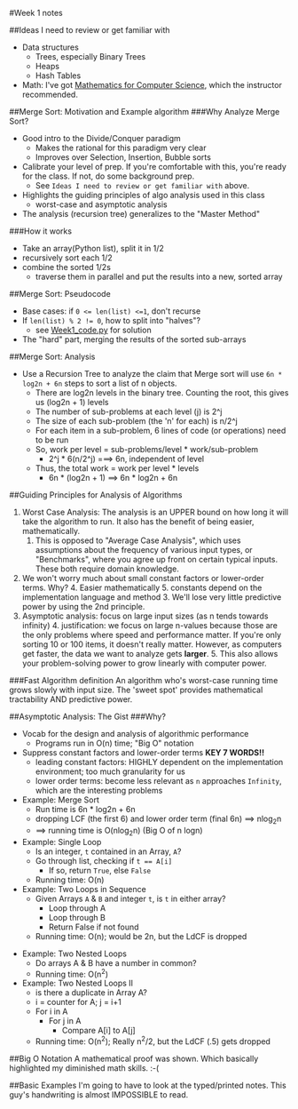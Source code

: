 #Week 1 notes

##Ideas I need to review or get familiar with
-  Data structures
    +  Trees, especially Binary Trees
    +  Heaps
    +  Hash Tables
-  Math: I've got [Mathematics for Computer Science](mathcs.pdf), which the instructor recommended.

##Merge Sort: Motivation and Example algorithm
###Why Analyze Merge Sort? 
-  Good intro to the Divide/Conquer paradigm
    +  Makes the rational for this paradigm very clear
    +  Improves over Selection, Insertion, Bubble sorts
-  Calibrate your level of prep. If you're comfortable with this, you're ready for the class. If not, do some background prep.
    +  See `Ideas I need to review or get familiar with` above.
-  Highlights the guiding principles of algo analysis used in this class
    +  worst-case and asymptotic analysis
-  The analysis (recursion tree) generalizes to the "Master Method"

###How it works
-  Take an array(Python list), split it in 1/2
-  recursively sort each 1/2
-  combine the sorted 1/2s
    +  traverse them in parallel and put the results into a new, sorted array

##Merge Sort: Pseudocode
-  Base cases: if `0 <= len(list) <=1`, don't recurse
-  If `len(list) % 2 != 0`, how to split into "halves"?
    +  see [Week1_code.py](Week1_code.py) for solution
-  The "hard" part, merging the results of the sorted sub-arrays

##Merge Sort: Analysis
-  Use a Recursion Tree to analyze the claim that Merge sort will use `6n * log2n + 6n` steps to sort a list of n objects.
    +  There are log2n levels in the binary tree. Counting the root, this gives us (log2n + 1) levels
    +  The number of sub-problems at each level (j) is 2^j
    +  The size of each sub-problem (the 'n' for each) is n/2^j
    +  For each item in a sub-problem, 6 lines of code (or operations) need to be run
    +  So, work per level = sub-problems/level * work/sub-problem
        *  2^j * 6(n/2^j) ===> 6n, independent of level
    +  Thus, the total work = work per level * levels
        *  6n * (log2n + 1) ==> 6n * log2n + 6n

##Guiding Principles for Analysis of Algorithms
1.  Worst Case Analysis: The analysis is an UPPER bound on how long it will take the algorithm to run. It also has the benefit of being easier, mathematically.
    1. This is opposed to "Average Case Analysis", which uses assumptions about the frequency of various input types, or "Benchmarks", where you agree up front on certain typical inputs. These both require domain knowledge.
2. We won't worry much about small constant factors or lower-order terms. Why?
    4. Easier mathematically
    5. constants depend on the implementation language and method
    3. We'll lose very little predictive power by using the 2nd principle.
3. Asymptotic analysis: focus on large input sizes (as n tends towards infinity)
    4. justification: we focus on large n-values because those are the only problems where speed and performance matter. If you're only sorting 10 or 100 items, it doesn't really matter. However, as computers get faster, the data we want to analyze gets **larger**.
    5. This also allows your problem-solving power to grow linearly with computer power.

###Fast Algorithm definition
An algorithm who's worst-case running time grows slowly with input size.  The 'sweet spot' provides mathematical tractability AND predictive power.

##Asymptotic Analysis: The Gist
###Why?
- Vocab for the design and analysis of algorithmic performance
    + Programs run in O(n) time; "Big O" notation
- Suppress constant factors and lower-order terms **KEY 7 WORDS!!**
    + leading constant factors: HIGHLY dependent on the implementation environment; too much granularity for us
    + lower order terms: become less relevant as `n` approaches `Infinity`, which are the interesting problems
- Example: Merge Sort
    + Run time is 6n * log2n + 6n
    + dropping LCF (the first 6) and lower order term (final 6n) ==> nlog<sub>2</sub>n
    + ==> running time is O(nlog<sub>2</sub>n) (Big O of n logn)
- Example: Single Loop
    + Is an integer, `t` contained in an Array, `A`?
    + Go through list, checking if `t == A[i]`
        * If so, return `True`, else `False`
    + Running time: O(n)
- Example: Two Loops in Sequence
    + Given Arrays `A` & `B` and integer `t`, is `t` in either array?
        + Loop through A
        + Loop through B
        + Return False if not found
    - Running time: O(n); would be 2n, but the LdCF is dropped
* Example: Two Nested Loops
    - Do arrays A & B have a number in common?
    - Running time: O(n<sup>2</sup>)
* Example: Two Nested Loops II
    - is there a duplicate in Array A?
    - i = counter for A; j = i+1
    - For i in A
        - For j in A
            - Compare A[i] to A[j]
    + Running time: O(n<sup>2</sup>); Really n<sup>2</sup>/2, but the LdCF (.5) gets dropped

##Big O Notation
A mathematical proof was shown. Which basically highlighted my diminished math skills. :-(

##Basic Examples
I'm going to have to look at the typed/printed notes. This guy's handwriting is almost IMPOSSIBLE to read.

